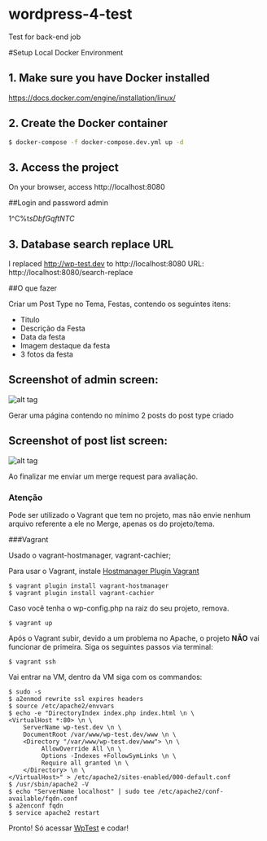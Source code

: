 # wordpress-4-test
Test for back-end job

#Setup Local Docker Environment
## 1. Make sure you have Docker installed

https://docs.docker.com/engine/installation/linux/
## 2. Create the Docker container
```bash
$ docker-compose -f docker-compose.dev.yml up -d
```
## 3. Access the project

On your browser, access http://localhost:8080

##Login and password
admin

1^C%t*sDbfGqftNTC*

## 3. Database search replace URL
I replaced http://wp-test.dev to http://localhost:8080
URL: http://localhost:8080/search-replace

##O que fazer

Criar um Post Type no Tema, Festas, contendo os seguintes itens:
 - Titulo
 - Descrição da Festa
 - Data da festa
 - Imagem destaque da festa
 - 3 fotos da festa

 ## Screenshot of admin screen:
 ![alt tag](http://i.imgur.com/v5U9MbR.png)


Gerar uma página contendo no minimo 2 posts do post type criado

 ## Screenshot of post list screen:
 ![alt tag](http://i.imgur.com/1G5cB69.png)

Ao finalizar me enviar um merge request para avaliação.

### Atenção

Pode ser utilizado o Vagrant que tem no projeto, mas não envie nenhum arquivo referente a ele no Merge, apenas os do projeto/tema.

###Vagrant

Usado o vagrant-hostmanager, vagrant-cachier;

Para usar o Vagrant, instale [Hostmanager Plugin Vagrant]

```shell
$ vagrant plugin install vagrant-hostmanager
$ vagrant plugin install vagrant-cachier
```

Caso você tenha o wp-config.php na raiz do seu projeto, remova.

```shell
$ vagrant up
```

Após o Vagrant subir, devido a um problema no Apache, o projeto **NÃO** vai funcionar de primeira. Siga os seguintes passos via terminal:

```shell
$ vagrant ssh
```

Vai entrar na VM, dentro da VM siga com os commandos:

```shell
$ sudo -s
$ a2enmod rewrite ssl expires headers 
$ source /etc/apache2/envvars 
$ echo -e "DirectoryIndex index.php index.html \n \
<VirtualHost *:80> \n \
    ServerName wp-test.dev \n \
    DocumentRoot /var/www/wp-test.dev/www \n \
    <Directory "/var/www/wp-test.dev/www"> \n \
         AllowOverride All \n \
         Options -Indexes +FollowSymLinks \n \
         Require all granted \n \
    </Directory> \n \
</VirtualHost>" > /etc/apache2/sites-enabled/000-default.conf
$ /usr/sbin/apache2 -V
$ echo "ServerName localhost" | sudo tee /etc/apache2/conf-available/fqdn.conf
$ a2enconf fqdn
$ service apache2 restart
```

Pronto! Só acessar [WpTest] e codar!

[WpTest]: <http://wp-test.dev>
[PHP-Composer]: <https://getcomposer.org/download/>
[Search-Replace-DB]: https://github.com/interconnectit/Search-Replace-DB
[Hostmanager Plugin Vagrant]: <https://github.com/devopsgroup-io/vagrant-hostmanager>
[vagrant-cachier]: <https://github.com/fgrehm/vagrant-cachier>
[Prestissimo]: <https://github.com/hirak/prestissimo>